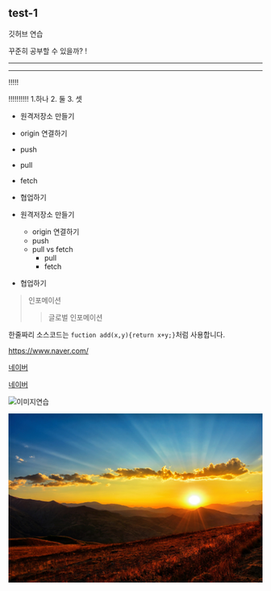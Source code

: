 ## test-1

깃허브 연습



꾸준히 공부할 수 있을까? !


___
***
!!!!!

!!!!!!!!!!
1.하나
2. 둘
3.  셋

- 원격저장소 만들기
- origin 연결하기
- push
- pull
- fetch
- 협업하기

- 원격저장소 만들기
   - origin 연결하기
   - push
   - pull vs fetch
      - pull
      - fetch
- 협업하기

> 인포메이션
> > 글로벌 인포메이션

한줄짜리 소스코드는 `fuction add(x,y){return x+y;}`처럼 사용합니다.

<https://www.naver.com/>

[네이버](https://www.naver.com/)

[네이버](https://www.naver.com/, "포털사이트")

![이미지연습](https://ssl.pstatic.net/melona/libs/1439/1439639/c90d1218ca46408dd402_20230313144215099.jpg)

![떠오르는태양](./hd-wallpaper-g93c6e59fb_1920.jpg)
